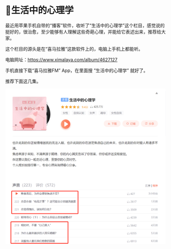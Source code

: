 #  🌱生活中的心理学

最近用苹果手机自带的“播客”软件，收听了“生活中的心理学”这个栏目，感觉说的挺好的，很治愈，至少能够有人理解这些奇葩心理，并能给它表述出来，推荐给大家。

这个栏目的源头是在“喜马拉雅”这款软件上的，电脑上手机上都能听。

电脑网址：https://www.ximalaya.com/album/4627127

手机直接下载“喜马拉雅FM” App，在里面搜 ”生活中的心理学” 就好了。

推荐下面这几集。

![psychology](../.vuepress/public/images/psychology.png)